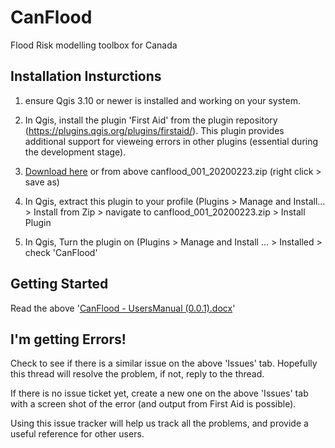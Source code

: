 # CanFlood
Flood Risk modelling toolbox for Canada


## Installation Insturctions 

1) ensure Qgis 3.10 or newer is installed and working on your system. 

2) In Qgis, install the plugin 'First Aid' from the plugin repository (https://plugins.qgis.org/plugins/firstaid/). This plugin provides additional support for vieweing errors in other plugins (essential during the development stage).

3) [Download here](https://github.com/IBIGroupCanWest/CanFlood/raw/master/canflood_001_20200223.zip) or from above canflood_001_20200223.zip (right click > save as) 

4) In Qgis, extract this plugin to your profile (Plugins > Manage and Install... > Install from Zip > navigate to canflood_001_20200223.zip > Install Plugin

5) In Qgis, Turn the plugin on (Plugins > Manage and Install ... > Installed > check 'CanFlood'

## Getting Started

Read the above '[CanFlood - UsersManual (0.0.1).docx](https://github.com/IBIGroupCanWest/CanFlood/raw/master/CanFlood%20-%20UsersManual%20(0.0.1).docx)'


## I'm getting Errors!
Check to see if there is a similar issue on the above 'Issues' tab.  Hopefully this thread will resolve the problem, if not, reply to the thread.

If there is no issue ticket yet, create a new one on the above 'Issues' tab with a screen shot of the error (and output from First Aid is possible). 

Using this issue tracker will help us track all the problems, and provide a useful reference for other users.
